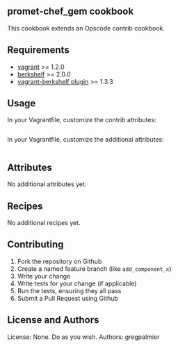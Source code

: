 promet-chef_gem cookbook
------------------

This cookbook extends an Opscode contrib cookbook.

Requirements
------------
* [vagrant](http://downloads.vagrantup.com/) >= 1.2.0
* [berkshelf](http://berkshelf.com/) >= 2.0.0
* [vagrant-berkshelf plugin](https://github.com/RiotGames/vagrant-berkshelf) >= 1.3.3

Usage
-----

In your Vagrantfile, customize the contrib attributes:

````
````

In your Vagrantfile, customize the additional attributes:

````
````

Attributes
----------

No additional attributes yet.

Recipes
-------

No additional recipes yet.

Contributing
------------

1. Fork the repository on Github
2. Create a named feature branch (like `add_component_x`)
3. Write your change
4. Write tests for your change (if applicable)
5. Run the tests, ensuring they all pass
6. Submit a Pull Request using Github

License and Authors
-------------------
License: None.  Do as you wish.
Authors: gregpalmier
